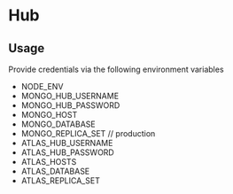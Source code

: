 # Hub

## Usage

Provide credentials via the following environment variables

- NODE_ENV
- MONGO_HUB_USERNAME
- MONGO_HUB_PASSWORD
- MONGO_HOST
- MONGO_DATABASE
- MONGO_REPLICA_SET
// production
- ATLAS_HUB_USERNAME
- ATLAS_HUB_PASSWORD
- ATLAS_HOSTS
- ATLAS_DATABASE
- ATLAS_REPLICA_SET
